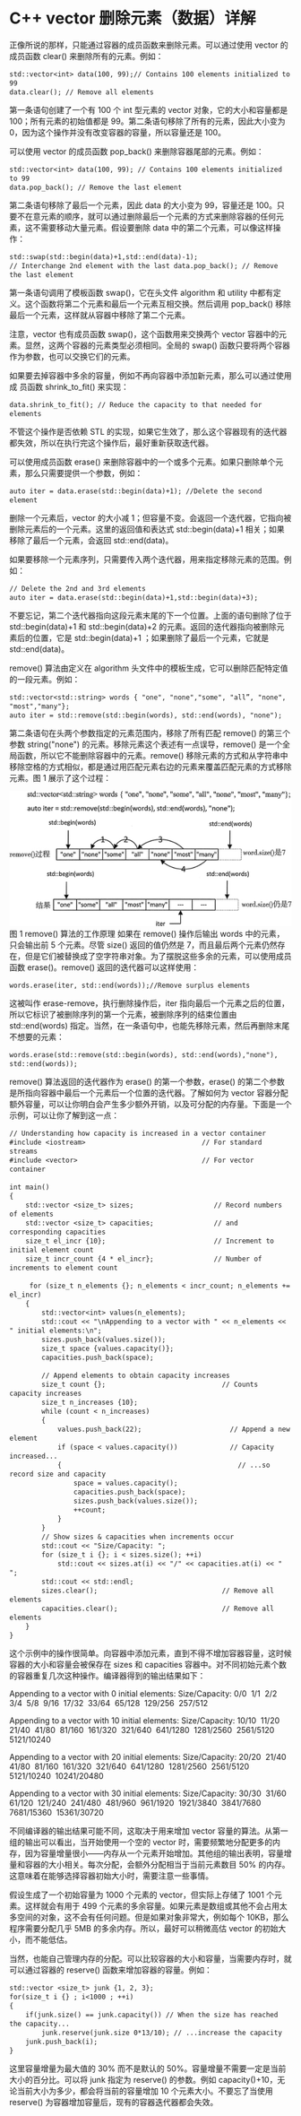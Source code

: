 # C++ vector 删除元素（数据）详解

正像所说的那样，只能通过容器的成员函数来删除元素。可以通过使用 vector 的成员函数 clear() 来删除所有的元素。例如：

```
std::vector<int> data(100, 99);// Contains 100 elements initialized to 99
data.clear(); // Remove all elements
```

第一条语句创建了一个有 100 个 int 型元素的 vector 对象，它的大小和容量都是 100；所有元素的初始值都是 99。第二条语句移除了所有的元素，因此大小变为 0，因为这个操作并没有改变容器的容量，所以容量还是 100。

可以使用 vector 的成员函数 pop_back() 来删除容器尾部的元素。例如：

```
std::vector<int> data(100, 99); // Contains 100 elements initialized to 99
data.pop_back(); // Remove the last element
```

第二条语句移除了最后一个元素，因此 data 的大小变为 99，容量还是 100。只要不在意元素的顺序，就可以通过删除最后一个元素的方式来删除容器的任何元素，这不需要移动大量元素。假设要删除 data 中的第二个元素，可以像这样操作：

```
std::swap(std::begin(data)+1,std::end(data)-1);
// Interchange 2nd element with the last data.pop_back(); // Remove the last element
```

第一条语句调用了模板函数 swap()，它在头文件 algorithm 和 utility 中都有定义。这个函数将第二个元素和最后一个元素互相交换。然后调用 pop_back() 移除最后一个元素，这样就从容器中移除了第二个元素。

注意，vector 也有成员函数 swap()，这个函数用来交换两个 vector 容器中的元素。显然，这两个容器的元素类型必须相同。全局的 swap() 函数只要将两个容器作为参数，也可以交换它们的元素。

如果要去掉容器中多余的容量，例如不再向容器中添加新元素，那么可以通过使用成 员函数 shrink_to_fit() 来实现：

```
data.shrink_to_fit(); // Reduce the capacity to that needed for elements
```

不管这个操作是否依赖 STL 的实现，如果它生效了，那么这个容器现有的迭代器都失效，所以在执行完这个操作后，最好重新获取迭代器。

可以使用成员函数 erase() 来删除容器中的一个或多个元素。如果只删除单个元素，那么只需要提供一个参数，例如：

```
auto iter = data.erase(std::begin(data)+1); //Delete the second element
```

删除一个元素后，vector 的大小减 1；但容量不变。会返回一个迭代器，它指向被删除元素后的一个元素。这里的返回值和表达式 std::begin(data)+1 相关；如果移除了最后一个元素，会返回 std::end(data)。

如果要移除一个元素序列，只需要传入两个迭代器，用来指定移除元素的范围。例如：

```
// Delete the 2nd and 3rd elements
auto iter = data.erase(std::begin(data)+1,std::begin(data)+3);
```

不要忘记，第二个迭代器指向这段元素末尾的下一个位置。上面的语句删除了位于 std::begin(data)+1 和 std::begin(data)+2 的元素。返回的迭代器指向被删除元素后的位置，它是 std::begin(data)+1 ；如果删除了最后一个元素，它就是 std::end(data)。

remove() 算法由定义在 algorithm 头文件中的模板生成，它可以删除匹配特定值的一段元素。例如：

```
std::vector<std::string> words { "one", "none","some", "all”, "none", "most","many"};
auto iter = std::remove(std::begin(words), std::end(words), "none");
```

第二条语句在头两个参数指定的元素范围内，移除了所有匹配 remove() 的第三个参数 string("none") 的元素。移除元素这个表述有一点误导，remove() 是一个全局函数，所以它不能删除容器中的元素。remove() 移除元素的方式和从字符串中移除空格的方式相似，都是通过用匹配元素右边的元素来覆盖匹配元素的方式移除元素。图 1 展示了这个过程：

![](img/71a4caac52475135085f6877d3101632.jpg)
图 1 remove() 算法的工作原理
如果在 remove() 操作后输出 words 中的元素，只会输出前 5 个元素。尽管 size() 返回的值仍然是 7，而且最后两个元素仍然存在，但是它们被替换成了空字符串对象。为了摆脱这些多余的元素，可以使用成员函数 erase()。remove() 返回的迭代器可以这样使用：

```
words.erase(iter, std::end(words));//Remove surplus elements
```

这被叫作 erase-remove，执行删除操作后，iter 指向最后一个元素之后的位置，所以它标识了被删除序列的第一个元素，被删除序列的结束位置由 std::end(words) 指定。当然，在一条语句中，也能先移除元素，然后再删除末尾不想要的元素：

```
words.erase(std::remove(std::begin(words), std::end(words),"none"), std::end(words));
```

remove() 算法返回的迭代器作为 erase() 的第一个参数，erase() 的第二个参数是所指向容器中最后一个元素后一个位置的迭代器。了解如何为 vector 容器分配额外容量，可以让你明白会产生多少额外开销，以及可分配的内存量。下面是一个示例，可以让你了解到这一点：

```
// Understanding how capacity is increased in a vector container
#include <iostream>                             // For standard streams
#include <vector>                               // For vector container

int main()
{
    std::vector <size_t> sizes;                    // Record numbers of elements
    std::vector <size_t> capacities;               // and corresponding capacities
    size_t el_incr {10};                           // Increment to initial element count
    size_t incr_count {4 * el_incr};               // Number of increments to element count

     for (size_t n_elements {}; n_elements < incr_count; n_elements += el_incr)
    {
        std::vector<int> values(n_elements);
        std::cout << "\nAppending to a vector with " << n_elements << " initial elements:\n";
        sizes.push_back(values.size());
        size_t space {values.capacity()};
        capacities.push_back(space);

        // Append elements to obtain capacity increases
        size_t count {};                             // Counts capacity increases
        size_t n_increases {10};
        while (count < n_increases)
        {
            values.push_back(22);                      // Append a new element
            if (space < values.capacity())             // Capacity increased...
            {                                            // ...so record size and capacity
                space = values.capacity();
                capacities.push_back(space);
                sizes.push_back(values.size());
                ++count;
            }
        }
        // Show sizes & capacities when increments occur
        std::cout << "Size/Capacity: ";
        for (size_t i {}; i < sizes.size(); ++i)
            std::cout << sizes.at(i) << "/" << capacities.at(i) << "  ";
        std::cout << std::endl;
        sizes.clear();                               // Remove all elements
        capacities.clear();                          // Remove all elements
    }
}
```

这个示例中的操作很简单。向容器中添加元素，直到不得不增加容器容量，这时候容器的大小和容量会被保存在 sizes 和 capacities 容器中。对不同初始元素个数的容器重复几次这种操作。编译器得到的输出结果如下：

Appending to a vector with 0 initial elements:
Size/Capacity: 0/0  1/1  2/2  3/4  5/8  9/16  17/32  33/64  65/128  129/256  257/512

Appending to a vector with 10 initial elements:
Size/Capacity: 10/10  11/20  21/40  41/80  81/160  161/320  321/640  641/1280  1281/2560  2561/5120  5121/10240

Appending to a vector with 20 initial elements:
Size/Capacity: 20/20  21/40  41/80  81/160  161/320  321/640  641/1280  1281/2560  2561/5120  5121/10240  10241/20480

Appending to a vector with 30 initial elements:
Size/Capacity: 30/30  31/60  61/120  121/240  241/480  481/960  961/1920  1921/3840  3841/7680  7681/15360  15361/30720

不同编译器的输出结果可能不同，这取决于用来增加 vector 容量的算法。从第一组的输出可以看出，当开始使用一个空的 vector 时，需要频繁地分配更多的内存，因为容量增量很小——内存从一个元素开始增加。其他组的输出表明，容量增量和容器的大小相关。每次分配，会额外分配相当于当前元素数目 50% 的内存。这意味着在能够选择容器初始大小时，需要注意一些事情。

假设生成了一个初始容量为 1000 个元素的 vector，但实际上存储了 1001 个元素。这样就会有用于 499 个元素的多余容量。如果元素是数组或其他不会占用太多空间的对象，这不会有任何问题。但是如果对象非常大，例如每个 10KB，那么程序需要分配几乎 5MB 的多余内存。所以，最好可以稍微高估 vector 的初始大小，而不能低估。

当然，也能自己管理内存的分配。可以比较容器的大小和容量，当需要内存时，就可以通过容器的 reserve() 函数来增加容器的容量。例如：

```
std::vector <size_t> junk {1, 2, 3};
for(size_t i {} ; i<1000 ; ++i)
{
    if(junk.size() == junk.capacity()) // When the size has reached the capacity...
        junk.reserve(junk.size 0*13/10); // ...increase the capacity
    junk.push_back(i);
}
```

这里容量增量为最大值的 30% 而不是默认的 50%。容量增量不需要一定是当前大小的百分比。可以将 junk 指定为 reserve() 的参数。例如 capacity()+10，无论当前大小为多少，都会将当前的容量增加 10 个元素大小。不要忘了当使用 reserve() 为容器增加容量后，现有的容器迭代器都会失效。